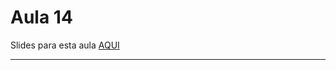 # Aula 14

Slides para esta aula [AQUI](https://www.canva.com/design/DAF1BEpkKCU/B5BiLp4n-sSxvamWgOE4ug/view?utm_content=DAF1BEpkKCU&utm_campaign=designshare&utm_medium=link&utm_source=editor)

---